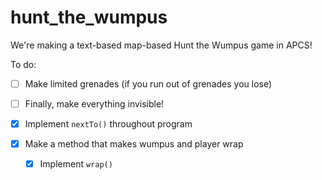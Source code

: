 # hunt_the_wumpus

We're making a text-based map-based Hunt the Wumpus game in APCS!

To do:

- [ ] Make limited grenades (if you run out of grenades you lose)
- [ ] Finally, make everything invisible!
    
- [X] Implement `nextTo()`  throughout program
- [X] Make a method that makes wumpus and player wrap
    - [X] Implement `wrap()`
